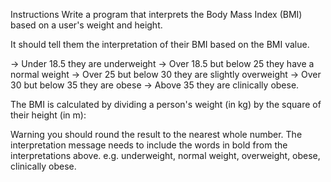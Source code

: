 Instructions
Write a program that interprets the Body Mass Index (BMI) based on a user's weight and height.

It should tell them the interpretation of their BMI based on the BMI value.

-> Under 18.5 they are underweight
-> Over 18.5 but below 25 they have a normal weight
-> Over 25 but below 30 they are slightly overweight
-> Over 30 but below 35 they are obese
-> Above 35 they are clinically obese.

The BMI is calculated by dividing a person's weight (in kg) by the square of their height (in m):

Warning you should round the result to the nearest whole number. The interpretation message needs to include the words in bold from the interpretations above. e.g. underweight, normal weight, overweight, obese, clinically obese.
